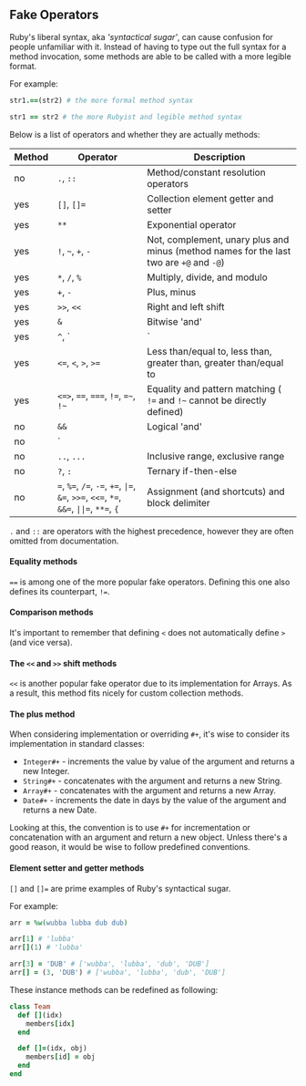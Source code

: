 ## Fake Operators
Ruby's liberal syntax, aka *'syntactical sugar'*, can cause confusion for people unfamiliar with it.  Instead of having to type out the full syntax for a method invocation, some methods are able to be called with a more legible format.

For example:
```ruby
str1.==(str2) # the more formal method syntax

str1 == str2 # the more Rubyist and legible method syntax
```

Below is a list of operators and whether they are actually methods:

| Method | Operator                                | Description                                                                                     |
| ------ | --------------------------------------- | ----------------------------------------------------------------------------------------------- |
| no     | `.`, `::`                               | Method/constant resolution operators                                                            |
| yes    | `[]`, `[]=`                             | Collection element getter and setter                                                            |
| yes    | `**`                                    | Exponential operator                                                                            |
| yes    | `!`, `~`, `+`, `-`                      | Not, complement, unary plus and minus (method names for the last two are `+@` and `-@`)         |
| yes    | `*`, `/`, `%`                           | Multiply, divide, and modulo                                                                    |
| yes    | `+`, `-`                                | Plus, minus                                                                                     |
| yes    | `>>`, `<<`                              | Right and left shift                                                                            |
| yes    | `&`                                     | Bitwise 'and'                                                                                   |
| yes    | `^`, `|`                                | Bitewise exclusive 'or' and regular 'or' (inclusive 'or')                                       |
| yes    | `<=`, `<`, `>`, `>=`                    | Less than/equal to, less than, greater than, greater than/equal to                              |
| yes    | `<=>`, `==`, `===`, `!=`, `=~`, `!~`    | Equality and pattern matching ( `!=` and `!~` cannot be directly defined)                       |
| no     | `&&`                                    | Logical 'and'                                                                                   |
| no     | `||`                                    | Logical 'or'                                                                                    |
| no     | `..`, `...`                             | Inclusive range, exclusive range                                                                |
| no     | `?`, `:`                                | Ternary if-then-else                                                                            |
| no     | `=`, `%=`, `/=`, `-=`, `+=`, `\|=`, `&=`, `>>=`, `<<=`, `*=`, `&&=`, `\|\|=`, `**=`, `{` | Assignment (and shortcuts) and block delimiter |

`.` and `::` are operators with the highest precedence, however they are often omitted from documentation.

#### Equality methods
`==` is among one of the more popular fake operators.  Defining this one also defines its counterpart, `!=`.

#### Comparison methods
It's important to remember that defining `<` does not automatically define `>` (and vice versa).

#### The `<<` and `>>` shift methods
`<<` is another popular fake operator due to its implementation for Arrays.  As a result, this method fits nicely for custom collection methods.

#### The plus method
When considering implementation or overriding `#+`, it's wise to consider its implementation in standard classes:

- `Integer#+` - increments the value by value of the argument and returns a new Integer.
- `String#+` - concatenates with the argument and returns a new String.
- `Array#+` - concatenates with the argument and returns a new Array.
- `Date#+` - increments the date in days by the value of the argument and returns a new Date.

Looking at this, the convention is to use `#+` for incrementation or concatenation with an argument and return a new object.  Unless there's a good reason, it would be wise to follow predefined conventions.

#### Element setter and getter methods
`[]` and `[]=` are prime examples of Ruby's syntactical sugar.

For example:
```ruby
arr = %w(wubba lubba dub dub)

arr[1] # 'lubba'
arr[](1) # 'lubba'

arr[3] = 'DUB' # ['wubba', 'lubba', 'dub', 'DUB']
arr[] = (3, 'DUB') # ['wubba', 'lubba', 'dub', 'DUB']
```

These instance methods can be redefined as following:
```ruby
class Team
  def [](idx)
    members[idx]
  end

  def []=(idx, obj)
    members[id] = obj
  end
end
```
